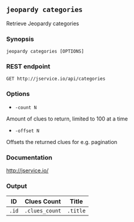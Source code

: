 ## `jeopardy categories`

Retrieve Jeopardy categories

### Synopsis

    jeopardy categories [OPTIONS]

### REST endpoint

    GET http://jservice.io/api/categories

### Options

* `-count N`

Amount of clues to return, limited to 100 at a time

* `-offset N`

Offsets the returned clues for e.g. pagination

### Documentation

http://jservice.io/

### Output

| ID    | Clues Count    | Title    |
| ----- | -------------- | -------- |
| `.id` | `.clues_count` | `.title` |

